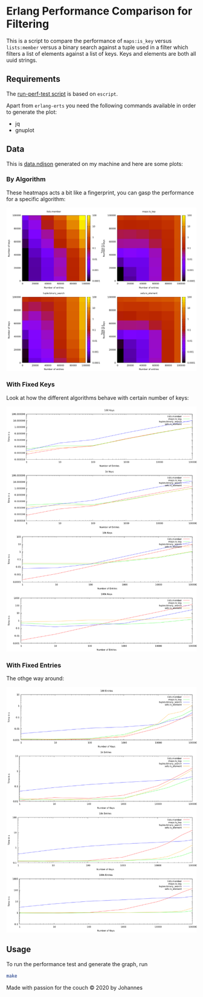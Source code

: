# Erlang Performance Comparison for Filtering

This is a script to compare the performance of `maps:is_key` versus `lists:member` versus a binary search against a tuple used in a filter which filters a list of elements against a list of keys. Keys and elements are both all uuid strings.


## Requirements
The [run-perf-test script](run-perf-test) is based on `escript`.

Apart from `erlang-erts` you need the following commands available in order to generate the plot:
* jq
* gnuplot


## Data
This is [data.ndjson](data.ndjson) generated on my machine and here are some plots:

### By Algorithm
These heatmaps acts a bit like a fingerprint, you can gasp the performance for a specific algorithm:

![A graph showing a heatmap for each algorithm](image/types.png)

### With Fixed Keys
Look at how the different algorithms behave with certain number of keys:

![A graph showing a lineplot for certain number of keys](image/keys.png)

### With Fixed Entries
The othge way around:

![A graph showing a lineplot for certain number of entries](image/entries.png)


## Usage
To run the performance test and generate the graph, run

```bash
make
```


Made with passion for the couch © 2020 by Johannes
